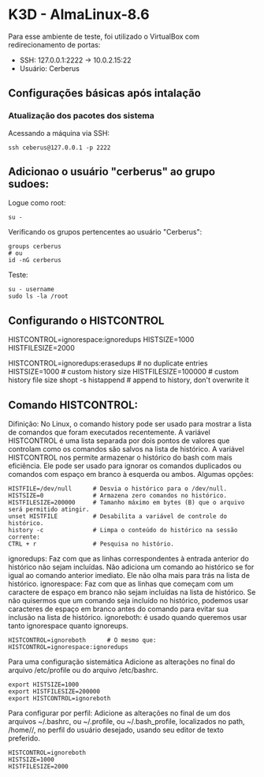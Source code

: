 # K3D - AlmaLinux-8.6
Para esse ambiente de teste, foi utilizado o VirtualBox com redirecionamento de portas:
* SSH: 127.0.0.1:2222 -> 10.0.2.15:22
* Usuário: Cerberus

## Configurações básicas após intalação
### Atualização dos pacotes dos sistema
Acessando a máquina via SSH:

    ssh ceberus@127.0.0.1 -p 2222
    
## Adicionao o usuário "cerberus" ao grupo sudoes:
Logue como root:

    su - 

Verificando os grupos pertencentes ao usuário "Cerberus":
    
    groups cerberus
    # ou
    id -nG cerberus

Teste:

    su - username
    sudo ls -la /root
    
## Configurando o HISTCONTROL
HISTCONTROL=ignorespace:ignoredups
HISTSIZE=1000  
HISTFILESIZE=2000 

HISTCONTROL=ignoredups:erasedups  # no duplicate entries
HISTSIZE=1000                     # custom history size
HISTFILESIZE=100000                 # custom history file size
shopt -s histappend                      # append to history, don't overwrite it




## Comando HISTCONTROL:
Difinição: No Linux, o comando history pode ser usado para mostrar a lista de comandos que foram executados recentemente. A variável HISTCONTROL é uma lista separada por dois pontos de valores que controlam como os comandos são salvos na lista de histórico. A variável HISTCONTROL nos permite armazenar o histórico do bash com mais eficiência. Ele pode ser usado para ignorar os comandos duplicados ou comandos com espaço em branco à esquerda ou ambos.
Algumas opções:

    HISTFILE=/dev/null      # Desvia o histórico para o /dev/null.
    HISTSIZE=0              # Armazena zero comandos no histórico.
    HISTFILESIZE=200000     # Tamanho máximo em bytes (B) que o arquivo será permitido atingir.
    unset HISTFILE          # Desabilita a variável de controle do histórico.
    history -c              # Limpa o conteúdo do histórico na sessão corrente:
    CTRL + r                # Pesquisa no histório.

ignoredups: Faz com que as linhas correspondentes à entrada anterior do histórico não sejam incluídas. Não adiciona um comando ao histórico se for igual ao comando anterior imediato. Ele não olha mais para trás na lista de histórico.
ignorespace: Faz com que as linhas que começam com um caractere de espaço em branco não sejam incluídas na lista de histórico. Se não quisermos que um comando seja incluído no histórico, podemos usar caracteres de espaço em branco antes do comando para evitar sua inclusão na lista de histórico.
ignoreboth: é usado quando queremos usar tanto ignorespace quanto ignoreups.

    HISTCONTROL=ignoreboth      # O mesmo que: HISTCONTROL=ignorespace:ignoredups

Para uma configuração sistemática
Adicione as alterações no final do arquivo /etc/profile ou do arquivo /etc/bashrc.

    export HISTSIZE=1000
    export HISTFILESIZE=200000
    export HISTCONTROL=ignoreboth

Para configurar por perfil:
Adicione as alterações no final de um dos arquivos ~/.bashrc, ou ~/.profile, ou ~/.bash_profile, localizados no path, /home/<user>/<filename>, no perfil do usuário desejado, usando seu editor de texto preferido.

    HISTCONTROL=ignoreboth
    HISTSIZE=1000
    HISTFILESIZE=2000 
  
    
   
    
